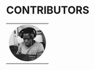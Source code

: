 # CONTRIBUTORS

<!--
- ADD YOUR DATA AT THE TOP
- ADD YOUR DATA IN A NEW <td></td>
-->

<table>
<tr>
    <td align="center">
        <a href="https://github.com/pablo-clueless">
        <img src="/contributors/pablo-cluess.jpeg" width="100px" style="border-radius:50%" /> <br />
        </a>
    </td>
</tr>
</table>

<!-- [![contributor](/contributors/pablo-cluess.jpeg =100x100)](https://github.com/pablo-clueless) -->
